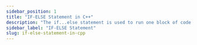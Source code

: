 ```yaml
---
sidebar_position: 1
title: "IF-ELSE Statement in C++"
description: "The if...else statement is used to run one block of code under certain conditions and another block of code under different conditions. In this tutorial, we will learn C++ if, if…else and nested if…else with the help of examples.."
sidebar_label: "IF-ELSE Statement"
slug: if-else-statement-in-cpp
---
```



